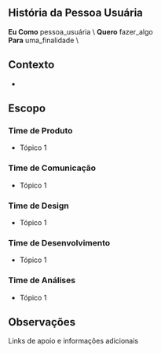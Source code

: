 ## História da Pessoa Usuária
**Eu Como** pessoa_usuária \ 
**Quero** fazer_algo  \
**Para** uma_finalidade \

## Contexto
- 
## Escopo
### Time de Produto
- Tópico 1

### Time de Comunicação
- Tópico 1

### Time de Design
- Tópico 1

### Time de Desenvolvimento
- Tópico 1

### Time de Análises
- Tópico 1

## Observações
Links de apoio e informações adicionais
